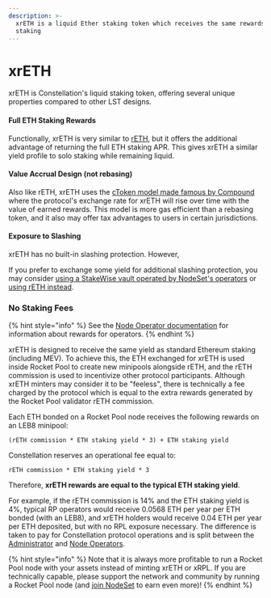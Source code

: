 ```yaml
---
description: >-
  xrETH is a liquid Ether staking token which receives the same rewards as solo
  staking
---
```


# xrETH

xrETH is Constellation's liquid staking token, offering several unique properties compared to other LST designs.

#### Full ETH Staking Rewards

Functionally, xrETH is very similar to [rETH](https://docs.rocketpool.net/guides/staking/overview#the-reth-token), but it offers the additional advantage of returning the full ETH staking APR. This gives xrETH a similar yield profile to solo staking while remaining liquid.

#### Value Accrual Design (not rebasing)

Also like rETH, xrETH uses the [cToken model made famous by Compound](https://docs.compound.finance/v2/ctokens/) where the protocol's  exchange rate for xrETH will rise over time with the value of earned rewards. This model is more gas efficient than a rebasing token, and it also may offer tax advantages to users in certain jurisdictions.

#### **Exposure to Slashing**

xrETH has no built-in slashing protection. However,&#x20;

If you prefer to exchange some yield for additional slashing protection, you may consider [using a StakeWise vault operated by NodeSet's operators](broken-reference) or [using rETH instead](https://stake.rocketpool.net/).

### No Staking Fees

{% hint style="info" %}
See the [Node Operator documentation](node-operators.md#node-operator-rewards) for information about rewards for operators.
{% endhint %}

xrETH is designed to receive the same yield as standard Ethereum staking (including MEV). To achieve this, the ETH exchanged for xrETH is used inside Rocket Pool to create new minipools alongside rETH, and the rETH commission is used to incentivize other protocol participants. Although xrETH minters may consider it to be "feeless", there is technically a fee charged by the protocol which is equal to the extra rewards generated by the Rocket Pool validator rETH commission.

Each ETH bonded on a Rocket Pool node receives the following rewards on an LEB8 minipool:

`(rETH commission * ETH staking yield * 3) + ETH staking yield`

Constellation reserves an operational fee equal to:

`rETH commission * ETH staking yield * 3`

Therefore, **xrETH rewards are equal to the typical ETH staking yield**.

For example, if the rETH commission is 14% and the ETH staking yield is 4%, typical RP operators would receive 0.0568 ETH per year per ETH bonded (with an LEB8), and xrETH holders would receive 0.04 ETH per year per ETH deposited, but with no RPL exposure necessary. The difference is taken to pay for Constellation protocol operations and is split between the [Administrator](administrator.md) and [Node Operators](node-operators.md).

{% hint style="info" %}
Note that it is always more profitable to run a Rocket Pool node with your assets instead of minting xrETH or xRPL. If you are technically capable, please support the network and community by running a Rocket Pool node (and [join NodeSet](https://nodeset.io/join) to earn even more)!
{% endhint %}
